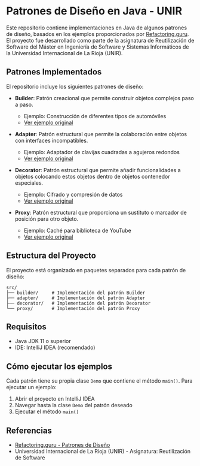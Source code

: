 # Patrones de Diseño en Java - UNIR

Este repositorio contiene implementaciones en Java de algunos patrones de diseño, basados en los ejemplos proporcionados por [Refactoring.guru](https://refactoring.guru/es/design-patterns/java). El proyecto fue desarrollado como parte de la asignatura de Reutilización de Software del Máster en Ingeniería de Software y Sistemas Informáticos de la Universidad Internacional de La Rioja (UNIR).

## Patrones Implementados

El repositorio incluye los siguientes patrones de diseño:

- **Builder**: Patrón creacional que permite construir objetos complejos paso a paso.
  - Ejemplo: Construcción de diferentes tipos de automóviles
  - [Ver ejemplo original](https://refactoring.guru/es/design-patterns/builder/java/example)

- **Adapter**: Patrón estructural que permite la colaboración entre objetos con interfaces incompatibles.
  - Ejemplo: Adaptador de clavijas cuadradas a agujeros redondos
  - [Ver ejemplo original](https://refactoring.guru/es/design-patterns/adapter/java/example)

- **Decorator**: Patrón estructural que permite añadir funcionalidades a objetos colocando estos objetos dentro de objetos contenedor especiales.
  - Ejemplo: Cifrado y compresión de datos
  - [Ver ejemplo original](https://refactoring.guru/es/design-patterns/decorator/java/example)

- **Proxy**: Patrón estructural que proporciona un sustituto o marcador de posición para otro objeto.
  - Ejemplo: Caché para biblioteca de YouTube
  - [Ver ejemplo original](https://refactoring.guru/es/design-patterns/proxy/java/example)

## Estructura del Proyecto

El proyecto está organizado en paquetes separados para cada patrón de diseño:

```
src/
├── builder/     # Implementación del patrón Builder
├── adapter/     # Implementación del patrón Adapter
├── decorator/   # Implementación del patrón Decorator
└── proxy/       # Implementación del patrón Proxy
```

## Requisitos

- Java JDK 11 o superior
- IDE: IntelliJ IDEA (recomendado)

## Cómo ejecutar los ejemplos

Cada patrón tiene su propia clase `Demo` que contiene el método `main()`. Para ejecutar un ejemplo:

1. Abrir el proyecto en IntelliJ IDEA
2. Navegar hasta la clase `Demo` del patrón deseado
3. Ejecutar el método `main()`

## Referencias

- [Refactoring.guru - Patrones de Diseño](https://refactoring.guru/es/design-patterns)
- Universidad Internacional de La Rioja (UNIR) - Asignatura: Reutilización de Software
